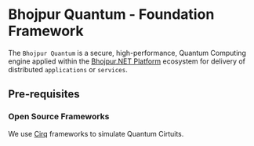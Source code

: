 # Bhojpur Quantum - Foundation Framework

The `Bhojpur Quantum` is a secure, high-performance, Quantum Computing engine applied within
the [Bhojpur.NET Platform](https://github.com/platform/) ecosystem for delivery of distributed
`applications` or `services`.

## Pre-requisites

### Open Source Frameworks

We use [Cirq](https://github.com/quantumlib/Cirq/) frameworks to simulate Quantum Cirtuits.
